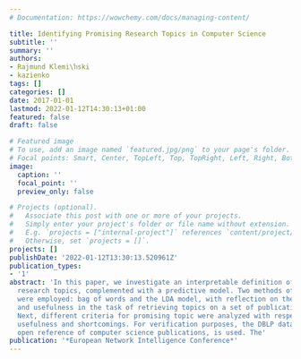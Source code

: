 ```yaml
---
# Documentation: https://wowchemy.com/docs/managing-content/

title: Identifying Promising Research Topics in Computer Science
subtitle: ''
summary: ''
authors:
- Rajmund Klemi\ŉski
- kazienko
tags: []
categories: []
date: 2017-01-01
lastmod: 2022-01-12T14:30:13+01:00
featured: false
draft: false

# Featured image
# To use, add an image named `featured.jpg/png` to your page's folder.
# Focal points: Smart, Center, TopLeft, Top, TopRight, Left, Right, BottomLeft, Bottom, BottomRight.
image:
  caption: ''
  focal_point: ''
  preview_only: false

# Projects (optional).
#   Associate this post with one or more of your projects.
#   Simply enter your project's folder or file name without extension.
#   E.g. `projects = ["internal-project"]` references `content/project/deep-learning/index.md`.
#   Otherwise, set `projects = []`.
projects: []
publishDate: '2022-01-12T13:30:13.520961Z'
publication_types:
- '1'
abstract: 'In this paper, we investigate an interpretable definition of promising
  research topics, complemented with a predictive model. Two methods of topic identification
  were employed: bag of words and the LDA model, with reflection on their applicability
  and usefulness in the task of retrieving topics on a set of publication titles.
  Next, different criteria for promising topic were analyzed with respect to their
  usefulness and shortcomings. For verification purposes, the DBLP data set, an online
  open reference of computer science publications, is used. The'
publication: '*European Network Intelligence Conference*'
---
```

